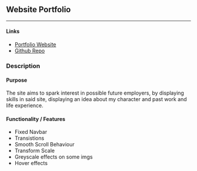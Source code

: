 ## Website Portfolio
---
#### Links

* [Portfolio Website](https://sjwconway.github.io/ "Portfolio Website")
* [Github Repo](https://github.com/sjwconway/Portfolio "Github")

### Description
#### Purpose
The site aims to spark interest in possible future employers, by displaying skills in said site, displaying an idea about my character and past work and life experience.
#### Functionality / Features
* Fixed Navbar
* Transistions
* Smooth Scroll Behaviour
* Transform Scale
* Greyscale effects on some imgs
* Hover effects

